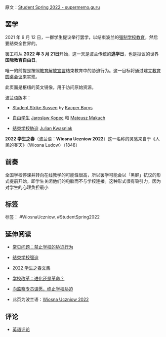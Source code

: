 原文：[Student Spring 2022 - supermemo.guru](https://supermemo.guru/wiki/Student_Spring_2022)

## 罢学

2021 年 9 月 12 日，一群学生提议举行罢学，以结束波兰的[强制学校教育](https://supermemo.guru/wiki/Compulsory_schooling)，然后要结束全世界的。

罢工将从 **2022 年 3 月 21日**开始，这一天是波兰传统的**逃学日**，也是拟议的世界**国际教育自由日**。

唯一的前提是按照[教育解放宣言](https://supermemo.guru/wiki/Declaration_of_Educational_Emancipation)结束教育中的胁迫行为。这一目标将通过建立[教育圆桌会议](https://supermemo.guru/wiki/Educational_round_table)来实现。

此页面是枢纽的英文镜像，用于访问原始资源。

波兰语版本：

- [Student Strike Sussen](https://www.facebook.com/sussenpolska/) by [Kacper Borys](https://www.facebook.com/Olimearr)

- [自由学生](https://www.facebook.com/WolniUczniowie/) [Jaroslaw Kopec](https://www.facebook.com/jarek.kopec.376) 和 [Mateusz Makuch](https://www.facebook.com/mateusz.olsztyn.7)

- [结束学校胁迫](https://www.facebook.com/groups/741918749980449) [Julian Kwasniak](https://www.facebook.com/julek.kwasniak)

**2022 学生之春**（波兰语：**Wiosna Uczniow 2022**）这一名称的灵感来自于《人民的春天》（Wiosna Ludow）（1848）

## 前奏

全国学校停课并转向在线教学的可能性很高，所以罢学可能会以「黑屏」抗议的形式提前开始，即学生关闭他们的电脑而不与学校连接。这种形式很有吸引力，因为对学生的心理负担最小

## 标签

标签： #WiosnaUczniow, #StudentSpring2022

## 延伸阅读

- [常见问题：禁止学校的胁迫行为](https://supermemo.guru/wiki/FAQ:_Ban_on_school_coercion)

- [结束学校强迫](https://supermemo.guru/wiki/Koniec_Przymusu_Szkolnego)

- [2022 学生之春文集](https://supermemo.guru/wiki/Student_Spring_2022_Library)

- [学校改革：进化还是革命？](https://supermemo.guru/wiki/School_Reform:_Evolution_or_Revolution%3F)

- [向监察专员请愿，终止学校胁迫](https://supermemo.guru/wiki/Petition_to_the_Ombudsman_to_End_School_Coercion)

- 此页为波兰语：[Wiosna Uczniow 2022](https://supermemo.guru/wiki/Wiosna_Uczniow_2022)

## 评论

- [英语评论](https://www.facebook.com/permalink.php?story_fbid=1557914834551913&id=743113572698714)
